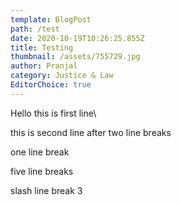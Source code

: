 ```yaml
---
template: BlogPost
path: /test
date: 2020-10-19T10:26:25.855Z
title: Testing
thumbnail: /assets/755729.jpg
author: Pranjal
category: Justice & Law
EditorChoice: true
---
```

Hello this is first line\





this is second line after two line breaks





one line break





five line breaks







slash line break 3
